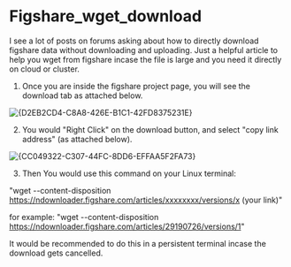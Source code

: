 # Figshare_wget_download
I see a lot of posts on forums asking about how to directly download figshare data without downloading and uploading. Just a helpful article to help you wget from figshare incase the file is large and you need it directly on cloud or cluster.

1. Once you are inside the figshare project page, you will see the download tab as attached below.

![{D2EB2CD4-C8A8-426E-B1C1-42FD8375231E}](https://github.com/user-attachments/assets/2cb1e779-93ee-4b40-a285-c35253304a27)

2. You would "Right Click" on the download button, and select "copy link address" (as attached below).

![{CC049322-C307-44FC-8DD6-EFFAA5F2FA73}](https://github.com/user-attachments/assets/a35062e8-75c5-4a64-a537-76010d75a188)

3. Then You would use this command on your Linux terminal:

"wget --content-disposition https://ndownloader.figshare.com/articles/xxxxxxxx/versions/x (your link)"

for example: "wget --content-disposition https://ndownloader.figshare.com/articles/29190726/versions/1"

It would be recommended to do this in a persistent terminal incase the download gets cancelled. 
